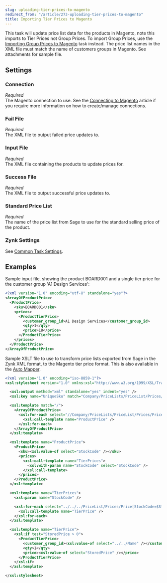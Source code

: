 ```yaml
---
slug: uploading-tier-prices-to-magento
redirect_from: "/article/273-uploading-tier-prices-to-magento"
title: Importing Tier Prices to Magento
---
```

This task will update price list data for the products in Magento, note this imports to Tier Prices not Group Prices. To import Group Prices, use the [Importing Group Prices to Magento](uploading-group-prices-to-magento) task instead. The price list names in the XML file must match the name of customers groups in Magento. See attachments for sample file.

## Settings
### Connection
_Required_  
The Magento connection to use. See the [Connecting to Magento](connecting-to-magento) article if you require more information on how to create/manage connections.

### Fail File
_Required_  
The XML file to output failed price updates to.

### Input File
_Required_  
The XML file containing the products to update prices for.

### Success File
_Required_  
The XML file to output successful price updates to.

### Standard Price List
_Required_  
The name of the price list from Sage to use for the standard selling price of the product. 

### Zynk Settings
See [Common Task Settings](common-task-settings).

## Examples
Sample input file, showing the product BOARD001 and a single tier price for the customer group 'A1 Design Services':
```xml
<?xml version="1.0" encoding="utf-8" standalone="yes"?>
<ArrayOfProductPrice>
  <ProductPrice>
    <sku>BOARD001</sku>
    <prices>
      <ProductTierPrice>
        <customer_group_id>A1 Design Services</customer_group_id>
        <qty>1</qty>
        <price>18</price>
      </ProductTierPrice>
    </prices>
  </ProductPrice>
</ArrayOfProductPrice>
```

Sample XSLT file to use to transform price lists exported from Sage in the Zynk XML format, to the Magento tier price format. This is also available in the [Auto Mapper](auto-mapper).
```xml
<?xml version="1.0" encoding="iso-8859-1"?>
<xsl:stylesheet version="1.0" xmlns:xsl="http://www.w3.org/1999/XSL/Transform">

  <xsl:output method="xml" standalone="yes" indent="yes" />
  <xsl:key name="UniqueSku" match="Company/PriceLists/PriceList/Prices/Price" use="StockCode" />

  <xsl:template match="/">
    <ArrayOfProductPrice>
      <xsl:for-each select="//Company/PriceLists/PriceList/Prices/Price[generate-id() = generate-id(key('UniqueSku', StockCode)[1])]">
        <xsl:call-template name="ProductPrice" />
      </xsl:for-each>
    </ArrayOfProductPrice>
  </xsl:template>

  <xsl:template name="ProductPrice">
    <ProductPrice>
      <sku><xsl:value-of select="StockCode" /></sku>
      <prices>
        <xsl:call-template name="TierPrices">
          <xsl:with-param name="StockCode" select="StockCode" />
        </xsl:call-template>
      </prices>
    </ProductPrice>
  </xsl:template>

  <xsl:template name="TierPrices">
    <xsl:param name="StockCode" />

    <xsl:for-each select="../../../PriceList/Prices/Price[StockCode=$StockCode]">
      <xsl:call-template name="TierPrice" />
    </xsl:for-each>
  </xsl:template>

  <xsl:template name="TierPrice">
    <xsl:if test="StoredPrice > 0">
      <ProductTierPrice>
        <customer_group_id><xsl:value-of select="../../Name" /></customer_group_id>
        <qty>1</qty>
        <price><xsl:value-of select="StoredPrice" /></price>
      </ProductTierPrice>
    </xsl:if>
  </xsl:template>

</xsl:stylesheet>
```